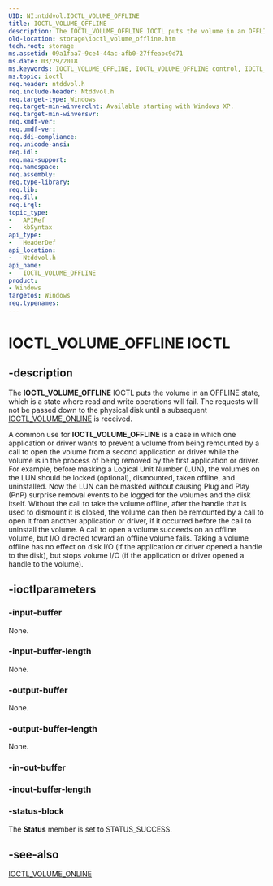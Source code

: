 ```yaml
---
UID: NI:ntddvol.IOCTL_VOLUME_OFFLINE
title: IOCTL_VOLUME_OFFLINE
description: The IOCTL_VOLUME_OFFLINE IOCTL puts the volume in an OFFLINE state, which is a state where read and write operations will fail.
old-location: storage\ioctl_volume_offline.htm
tech.root: storage
ms.assetid: 09a1faa7-9ce4-44ac-afb0-27ffeabc9d71
ms.date: 03/29/2018
ms.keywords: IOCTL_VOLUME_OFFLINE, IOCTL_VOLUME_OFFLINE control, IOCTL_VOLUME_OFFLINE control code [Storage Devices], k307_34afa35b-2242-4ec3-9e42-f50e9837fab0.xml, ntddvol/IOCTL_VOLUME_OFFLINE, storage.ioctl_volume_offline
ms.topic: ioctl
req.header: ntddvol.h
req.include-header: Ntddvol.h
req.target-type: Windows
req.target-min-winverclnt: Available starting with Windows XP.
req.target-min-winversvr: 
req.kmdf-ver: 
req.umdf-ver: 
req.ddi-compliance: 
req.unicode-ansi: 
req.idl: 
req.max-support: 
req.namespace: 
req.assembly: 
req.type-library: 
req.lib: 
req.dll: 
req.irql: 
topic_type:
-	APIRef
-	kbSyntax
api_type:
-	HeaderDef
api_location:
-	Ntddvol.h
api_name:
-	IOCTL_VOLUME_OFFLINE
product:
- Windows
targetos: Windows
req.typenames: 
---
```


# IOCTL_VOLUME_OFFLINE IOCTL


## -description



The <b>IOCTL_VOLUME_OFFLINE</b> IOCTL puts the volume in an OFFLINE state, which is a state where read and write operations will fail. The requests will not be passed down to the physical disk until a subsequent <a href="https://msdn.microsoft.com/library/windows/hardware/ff561436">IOCTL_VOLUME_ONLINE</a> is received.

A common use for <b>IOCTL_VOLUME_OFFLINE</b> is a case in which one application or driver wants to prevent a volume from being remounted by a call to open the volume from a second application or driver while the volume is in the process of being removed by the first application or driver. For example, before masking a Logical Unit Number (LUN), the volumes on the LUN should be locked (optional), dismounted, taken offline, and uninstalled. Now the LUN can be masked without causing Plug and Play (PnP) surprise removal events to be logged for the volumes and the disk itself. Without the call to take the volume offline, after the handle that is used to dismount it is closed, the volume can then be remounted by a call to open it from another application or driver, if it occurred before the call to uninstall the volume. A call to open a volume succeeds on an offline volume, but I/O directed toward an offline volume fails. Taking a volume offline has no effect on disk I/O (if the application or driver opened a handle to the disk), but stops volume I/O (if the application or driver opened a handle to the volume).




## -ioctlparameters




### -input-buffer

None.


### -input-buffer-length

None.


### -output-buffer

None.


### -output-buffer-length

None.


### -in-out-buffer








### -inout-buffer-length








### -status-block

The <b>Status</b> member is set to STATUS_SUCCESS.


## -see-also




<a href="https://msdn.microsoft.com/library/windows/hardware/ff561436">IOCTL_VOLUME_ONLINE</a>
 

 

